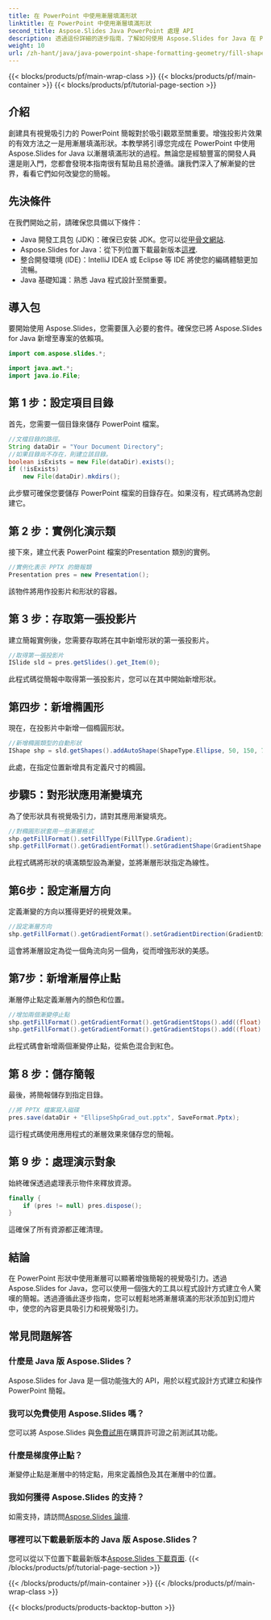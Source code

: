 ```yaml
---
title: 在 PowerPoint 中使用漸層填滿形狀
linktitle: 在 PowerPoint 中使用漸層填滿形狀
second_title: Aspose.Slides Java PowerPoint 處理 API
description: 透過這份詳細的逐步指南，了解如何使用 Aspose.Slides for Java 在 PowerPoint 中使用漸層填滿形狀。
weight: 10
url: /zh-hant/java/java-powerpoint-shape-formatting-geometry/fill-shapes-gradient-powerpoint/
---
```


{{< blocks/products/pf/main-wrap-class >}}
{{< blocks/products/pf/main-container >}}
{{< blocks/products/pf/tutorial-page-section >}}

## 介紹
創建具有視覺吸引力的 PowerPoint 簡報對於吸引觀眾至關重要。增強投影片效果的有效方法之一是用漸層填滿形狀。本教學將引導您完成在 PowerPoint 中使用 Aspose.Slides for Java 以漸層填滿形狀的過程。無論您是經驗豐富的開發人員還是剛入門，您都會發現本指南很有幫助且易於遵循。讓我們深入了解漸變的世界，看看它們如何改變您的簡報。
## 先決條件
在我們開始之前，請確保您具備以下條件：
- Java 開發工具包 (JDK)：確保已安裝 JDK。您可以從[甲骨文網站](https://www.oracle.com/java/technologies/javase-downloads.html).
-  Aspose.Slides for Java：從下列位置下載最新版本[這裡](https://releases.aspose.com/slides/java/).
- 整合開發環境 (IDE)：IntelliJ IDEA 或 Eclipse 等 IDE 將使您的編碼體驗更加流暢。
- Java 基礎知識：熟悉 Java 程式設計至關重要。
## 導入包
要開始使用 Aspose.Slides，您需要匯入必要的套件。確保您已將 Aspose.Slides for Java 新增至專案的依賴項。
```java
import com.aspose.slides.*;

import java.awt.*;
import java.io.File;
```
## 第 1 步：設定項目目錄
首先，您需要一個目錄來儲存 PowerPoint 檔案。
```java
//文檔目錄的路徑。
String dataDir = "Your Document Directory";
//如果目錄尚不存在，則建立該目錄。
boolean isExists = new File(dataDir).exists();
if (!isExists)
	new File(dataDir).mkdirs();
```
此步驟可確保您要儲存 PowerPoint 檔案的目錄存在。如果沒有，程式碼將為您創建它。
## 第 2 步：實例化演示類
接下來，建立代表 PowerPoint 檔案的Presentation 類別的實例。
```java
//實例化表示 PPTX 的簡報類
Presentation pres = new Presentation();
```
該物件將用作投影片和形狀的容器。
## 第 3 步：存取第一張投影片
建立簡報實例後，您需要存取將在其中新增形狀的第一張投影片。
```java
//取得第一張投影片
ISlide sld = pres.getSlides().get_Item(0);
```
此程式碼從簡報中取得第一張投影片，您可以在其中開始新增形狀。
## 第四步：新增橢圓形
現在，在投影片中新增一個橢圓形狀。
```java
//新增橢圓類型的自動形狀
IShape shp = sld.getShapes().addAutoShape(ShapeType.Ellipse, 50, 150, 75, 150);
```
此處，在指定位置新增具有定義尺寸的橢圓。
## 步驟5：對形狀應用漸變填充
為了使形狀具有視覺吸引力，請對其應用漸變填充。
```java
//對橢圓形狀套用一些漸層格式
shp.getFillFormat().setFillType(FillType.Gradient);
shp.getFillFormat().getGradientFormat().setGradientShape(GradientShape.Linear);
```
此程式碼將形狀的填滿類型設為漸變，並將漸層形狀指定為線性。
## 第6步：設定漸層方向
定義漸變的方向以獲得更好的視覺效果。
```java
//設定漸層方向
shp.getFillFormat().getGradientFormat().setGradientDirection(GradientDirection.FromCorner2);
```
這會將漸層設定為從一個角流向另一個角，從而增強形狀的美感。
## 第7步：新增漸層停止點
漸層停止點定義漸層內的顏色和位置。
```java
//增加兩個漸變停止點
shp.getFillFormat().getGradientFormat().getGradientStops().add((float) 1.0, new Color(PresetColor.Purple));
shp.getFillFormat().getGradientFormat().getGradientStops().add((float) 0, Color.RED);
```
此程式碼會新增兩個漸變停止點，從紫色混合到紅色。
## 第 8 步：儲存簡報
最後，將簡報儲存到指定目錄。
```java
//將 PPTX 檔案寫入磁碟
pres.save(dataDir + "EllipseShpGrad_out.pptx", SaveFormat.Pptx);
```
這行程式碼使用應用程式的漸層效果來儲存您的簡報。
## 第 9 步：處理演示對象
始終確保透過處理表示物件來釋放資源。
```java
finally {
	if (pres != null) pres.dispose();
}
```
這確保了所有資源都正確清理。
## 結論
在 PowerPoint 形狀中使用漸層可以顯著增強簡報的視覺吸引力。透過 Aspose.Slides for Java，您可以使用一個強大的工具以程式設計方式建立令人驚嘆的簡報。透過遵循此逐步指南，您可以輕鬆地將漸層填滿的形狀添加到幻燈片中，使您的內容更具吸引力和視覺吸引力。
## 常見問題解答
### 什麼是 Java 版 Aspose.Slides？
Aspose.Slides for Java 是一個功能強大的 API，用於以程式設計方式建立和操作 PowerPoint 簡報。
### 我可以免費使用 Aspose.Slides 嗎？
您可以將 Aspose.Slides 與[免費試用](https://releases.aspose.com/)在購買許可證之前測試其功能。
### 什麼是梯度停止點？
漸變停止點是漸層中的特定點，用來定義顏色及其在漸層中的位置。
### 我如何獲得 Aspose.Slides 的支持？
如需支持，請訪問[Aspose.Slides 論壇](https://forum.aspose.com/c/slides/11).
### 哪裡可以下載最新版本的 Java 版 Aspose.Slides？
您可以從以下位置下載最新版本[Aspose.Slides 下載頁面](https://releases.aspose.com/slides/java/).
{{< /blocks/products/pf/tutorial-page-section >}}

{{< /blocks/products/pf/main-container >}}
{{< /blocks/products/pf/main-wrap-class >}}

{{< blocks/products/products-backtop-button >}}
